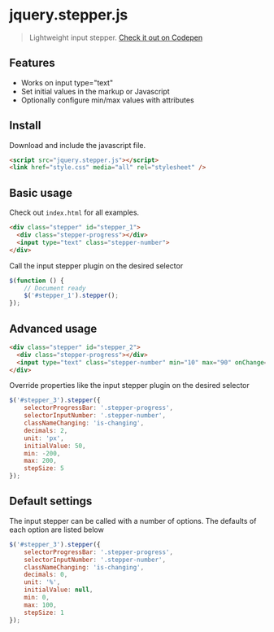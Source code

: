 # jquery.stepper.js
> Lightweight input stepper. [Check it out on Codepen](http://codepen.io/anon/pen/ZONpxW?editors=0010)

## Features
- Works on input type="text"
- Set initial values in the markup or Javascript
- Optionally configure min/max values with attributes

## Install
Download and include the javascript file.
```html
<script src="jquery.stepper.js"></script>
<link href="style.css" media="all" rel="stylesheet" />
```

## Basic usage
Check out `index.html` for all examples.

```html
<div class="stepper" id="stepper_1">
  <div class="stepper-progress"></div>
  <input type="text" class="stepper-number">
</div> 
```

Call the input stepper plugin on the desired selector

```javascript
$(function () {
	// Document ready
	$('#stepper_1').stepper();
});
```

## Advanced usage

```html
<div class="stepper" id="stepper_2">
  <div class="stepper-progress"></div>
  <input type="text" class="stepper-number" min="10" max="90" onChange="console.log('changed value =' + this.value);">
</div>
```

Override properties like the input stepper plugin on the desired selector

```javascript
$('#stepper_3').stepper({
	selectorProgressBar: '.stepper-progress',
	selectorInputNumber: '.stepper-number',
	classNameChanging: 'is-changing',
	decimals: 2,
	unit: 'px',
	initialValue: 50,
	min: -200,
	max: 200,
	stepSize: 5
});

```

## Default settings
The input stepper can be called with a number of options. The defaults of each option are listed below

```javascript
$('#stepper_3').stepper({
	selectorProgressBar: '.stepper-progress',
	selectorInputNumber: '.stepper-number',
	classNameChanging: 'is-changing',
	decimals: 0,
	unit: '%',
	initialValue: null,
	min: 0,
	max: 100,
	stepSize: 1
});
```
